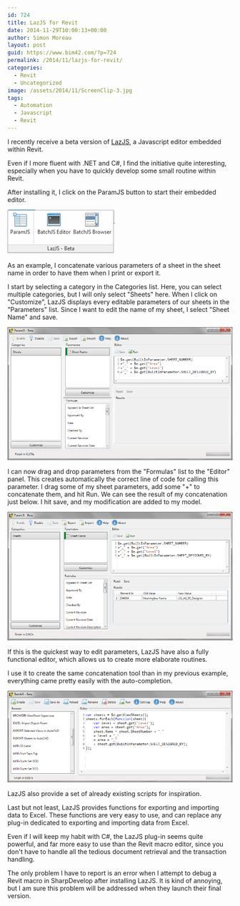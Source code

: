 ```yaml
---
id: 724
title: LazJS for Revit
date: 2014-11-29T10:00:13+00:00
author: Simon Moreau
layout: post
guid: https://www.bim42.com/?p=724
permalink: /2014/11/lazjs-for-revit/
categories:
  - Revit
  - Uncategorized
image: /assets/2014/11/ScreenClip-3.jpg
tags:
  - Automation
  - Javascript
  - Revit
---
```

I recently receive a beta version of [LazJS](http://www.lazjs.com/ "LazJS"), a Javascript editor embedded within Revit.

Even if I more fluent with .NET and C#, I find the initiative quite interesting, especially when you have to quickly develop some small routine within Revit.

After installing it, I click on the ParamJS button to start their embedded editor.

![ScreenClip1](/assets/2014/11/ScreenClip1.jpg)

As an example, I concatenate various parameters of a sheet in the sheet name in order to have them when I print or export it.

I start by selecting a category in the Categories list. Here, you can select multiple categories, but I will only select "Sheets" here. When I click on "Customize", LazJS displays every editable parameters of our sheets in the "Parameters" list. Since I want to edit the name of my sheet, I select "Sheet Name" and save.

![ScreenClip-3](/assets/2014/11/ScreenClip-3.jpg)

I can now drag and drop parameters from the "Formulas" list to the "Editor" panel. This creates automatically the correct line of code for calling this parameter. I drag some of my sheet parameters, add some "+" to concatenate them, and hit Run. We can see the result of my concatenation just below. I hit save, and my modification are added to my model.

![ScreenClip-23](/assets/2014/11/ScreenClip-23.jpg)

If this is the quickest way to edit parameters, LazJS have also a fully functional editor, which allows us to create more elaborate routines.

I use it to create the same concatenation tool than in my previous example, everything came pretty easily with the auto-completion.

![ScreenClip-11](/assets/2014/11/ScreenClip-11.jpg)

LazJS also provide a set of already existing scripts for inspiration.

Last but not least, LazJS provides functions for exporting and importing data to Excel. These functions are very easy to use, and can replace any plug-in dedicated to exporting and importing data from Excel.

Even if I will keep my habit with C#, the LazJS plug-in seems quite powerful, and far more easy to use than the Revit macro editor, since you don't have to handle all the tedious document retrieval and the transaction handling.

The only problem I have to report is an error when I attempt to debug a Revit macro in SharpDevelop after installing LazJS. It is kind of annoying, but I am sure this problem will be addressed when they launch their final version.